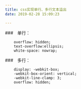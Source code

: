 ```yaml
---
title: css实现单行、多行文本溢出
date: 2019-02-28 15:09:23

---
```


###　单行：
```
    overflow: hidden;
    text-overflow:ellipsis;
    white-space: nowrap;
```

###　多行：
```
    display: -webkit-box;
    -webkit-box-orient: vertical;
    -webkit-line-clamp: 3;
    overflow: hidden;
```